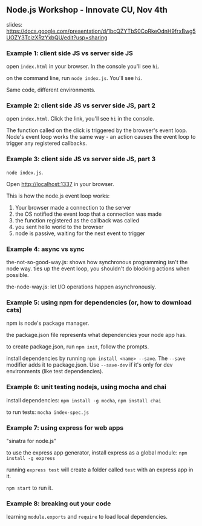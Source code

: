 ## Node.js Workshop - Innovate CU, Nov 4th

slides: https://docs.google.com/presentation/d/1bcQZYTbS0CoRkeOdnH9frxBwg5UOZY3TcizXRzYxbQU/edit?usp=sharing

### Example 1: client side JS vs server side JS

open `index.html` in your browser. In the console you'll see `hi`.

on the command line, run `node index.js`. You'll see `hi`.

Same code, different environments.

### Example 2: client side JS vs server side JS, part 2

open `index.html`. Click the link, you'll see `hi` in the console.

The function called on the click is triggered by the browser's event loop. Node's event loop works the same way - an action causes the event loop to trigger any registered callbacks.

### Example 3: client side JS vs server side JS, part 3

`node index.js`.

Open [http://localhost:1337](http://localhost:1337) in your browser.

This is how the node.js event loop works:

1. Your browser made a connection to the server
2. the OS notified the event loop that a connection was made
3. the function registered as the callback was called
4. you sent hello world to the browser
5. node is passive, waiting for the next event to trigger

### Example 4: async vs sync

the-not-so-good-way.js: shows how synchronous programming isn't the node way. ties up the event loop, you shouldn't do blocking actions when possible.

the-node-way.js: let I/O operations happen asynchronously.

### Example 5: using npm for dependencies (or, how to download cats)

npm is node's package manager.

the package.json file represents what dependencies your node app has.

to create package.json, run `npm init`, follow the prompts.

install dependencies by running `npm install <name> --save`. The `--save` modifier adds it to package.json. Use `--save-dev` if it's only for dev environments (like test dependencies).

### Example 6: unit testing nodejs, using mocha and chai

install dependencies: `npm install -g mocha`, `npm install chai`

to run tests: `mocha index-spec.js`

### Example 7: using express for web apps

"sinatra for node.js"

to use the express app generator, install express as a global module: `npm install -g express`

running `express test` will create a folder called `test` with an express app in it.

`npm start` to run it.

### Example 8: breaking out your code

learning `module.exports` and `require` to load local dependencies.

